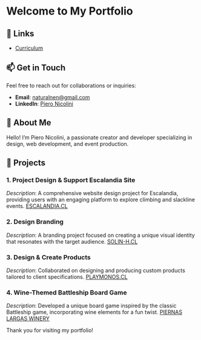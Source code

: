 # Welcome to My Portfolio

## 🔗 Links

- [ Curriculum ](https://pyro-nicolini.github.io/curriculum/)

## 📫 Get in Touch

Feel free to reach out for collaborations or inquiries:
- **Email**: [naturalnen@gmail.com](mailto:naturalnen@gmail.com)
- **LinkedIn**: [Piero Nicolini](https://www.linkedin.com/in/pieronicolini/)

## 🌟 About Me

Hello! I’m Piero Nicolini, a passionate creator and developer specializing in design, web development, and event production.


## 🚀 Projects

### 1. **Project Design & Support Escalandia Site**
*Description*: A comprehensive website design project for Escalandia, providing users with an engaging platform to explore climbing and slackline events. 
[ESCALANDIA.CL](https://escalandia.cl)

### 2. **Design Branding**
*Description*: A branding project focused on creating a unique visual identity that resonates with the target audience.
[SOLIN-H.CL](https://solin-h.cl/)

### 3. **Design & Create Products**
*Description*: Collaborated on designing and producing custom products tailored to client specifications.
[PLAYMONOS.CL](https://playmonos.cl/)

### 4. **Wine-Themed Battleship Board Game**
*Description*: Developed a unique board game inspired by the classic Battleship game, incorporating wine elements for a fun twist.
[PIERNAS LARGAS WINERY](https://www.piernaslargas.cl/)

Thank you for visiting my portfolio!
